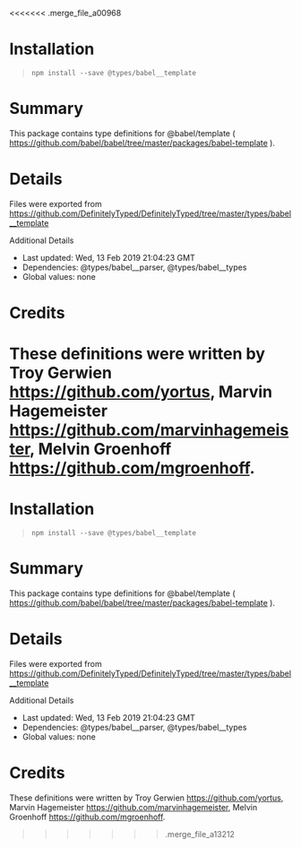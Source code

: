 <<<<<<< .merge_file_a00968
# Installation
> `npm install --save @types/babel__template`

# Summary
This package contains type definitions for @babel/template ( https://github.com/babel/babel/tree/master/packages/babel-template ).

# Details
Files were exported from https://github.com/DefinitelyTyped/DefinitelyTyped/tree/master/types/babel__template

Additional Details
 * Last updated: Wed, 13 Feb 2019 21:04:23 GMT
 * Dependencies: @types/babel__parser, @types/babel__types
 * Global values: none

# Credits
These definitions were written by Troy Gerwien <https://github.com/yortus>, Marvin Hagemeister <https://github.com/marvinhagemeister>, Melvin Groenhoff <https://github.com/mgroenhoff>.
=======
# Installation
> `npm install --save @types/babel__template`

# Summary
This package contains type definitions for @babel/template ( https://github.com/babel/babel/tree/master/packages/babel-template ).

# Details
Files were exported from https://github.com/DefinitelyTyped/DefinitelyTyped/tree/master/types/babel__template

Additional Details
 * Last updated: Wed, 13 Feb 2019 21:04:23 GMT
 * Dependencies: @types/babel__parser, @types/babel__types
 * Global values: none

# Credits
These definitions were written by Troy Gerwien <https://github.com/yortus>, Marvin Hagemeister <https://github.com/marvinhagemeister>, Melvin Groenhoff <https://github.com/mgroenhoff>.
>>>>>>> .merge_file_a13212
